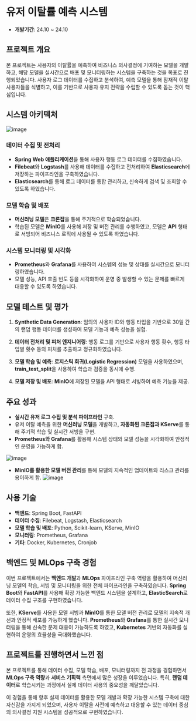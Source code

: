 # **유저 이탈률 예측 시스템**

- **개발기간**: 24.10 ~ 24.10

## 프로젝트 개요

본 프로젝트는 사용자의 이탈률을 예측하여 비즈니스 의사결정에 기여하는 모델을 개발하고, 해당 모델을 실시간으로 배포 및 모니터링하는 시스템을 구축하는 것을 목표로 진행되었습니다. 사용자 로그 데이터를 수집하고 분석하여, 예측 모델을 통해 잠재적 이탈 사용자들을 식별하고, 이를 기반으로 사용자 유지 전략을 수립할 수 있도록 돕는 것이 핵심입니다.

## 시스템 아키텍처
![image](https://github.com/user-attachments/assets/82428786-b0fa-48e2-80af-7ead04cdd59b)


### 데이터 수집 및 전처리

- **Spring Web 애플리케이션**을 통해 사용자 행동 로그 데이터를 수집하였습니다.
- **Filebeat**와 **Logstash**를 사용해 데이터를 수집하고 전처리하여 **Elasticsearch**에 저장하는 파이프라인을 구축하였습니다.
- **Elasticsearch**를 통해 로그 데이터를 통합 관리하고, 신속하게 검색 및 조회할 수 있도록 하였습니다.

### 모델 학습 및 배포

- **머신러닝 모델**은 **크론잡**을 통해 주기적으로 학습되었습니다.
- 학습된 모델은 **MinIO**를 사용해 저장 및 버전 관리를 수행하였고, 모델은 **API** 형태로 서빙되어 비즈니스 로직에 사용될 수 있도록 하였습니다.

### 시스템 모니터링 및 시각화

- **Prometheus**와 **Grafana**를 사용하여 시스템의 성능 및 상태를 실시간으로 모니터링하였습니다.
- 모델 성능, API 호출 빈도 등을 시각화하여 운영 중 발생할 수 있는 문제를 빠르게 대응할 수 있도록 하였습니다.

## 모델 테스트 및 평가

1. **Synthetic Data Generation**: 임의의 사용자 ID와 행동 타입을 기반으로 30일 간의 랜덤 행동 데이터를 생성하여 모델 기능과 예측 성능을 실험.

2. **데이터 전처리 및 피처 엔지니어링**: 행동 로그를 기반으로 사용자 행동 횟수, 행동 타입별 횟수 등의 피처를 추출하고 정규화하였습니다.

3. **모델 학습 및 예측**: **로지스틱 회귀(Logistic Regression)** 모델을 사용하였으며, **train_test_split**을 사용하여 학습과 검증을 동시에 수행.

4. **모델 저장 및 배포**: **MinIO**에 저장된 모델을 API 형태로 서빙하여 예측 기능을 제공.


## 주요 성과

- **실시간 유저 로그 수집 및 분석 파이프라인** 구축.
- 유저 이탈 예측을 위한 **머신러닝 모델**을 개발하고, **자동화된 크론잡과 KServe**를 통해 주기적 학습 및 실시간 서빙을 구현.
- **Prometheus와 Grafana**를 활용해 시스템 상태와 모델 성능을 시각화하여 안정적인 운영을 가능하게 함.

![image](https://github.com/user-attachments/assets/229ad362-9c3c-454c-855d-79812fca7cee)

- **MinIO를 활용한 모델 버전 관리**를 통해 모델의 지속적인 업데이트와 리스크 관리를 용이하게 함.
![image](https://github.com/user-attachments/assets/428c244a-68be-413b-b65e-3f068c5935e2)

## 사용 기술

- **백엔드**: Spring Boot, FastAPI
- **데이터 수집**: Filebeat, Logstash, Elasticsearch
- **모델 학습 및 배포**: Python, Scikit-learn, KServe, MinIO
- **모니터링**: Prometheus, Grafana
- **기타**: Docker, Kubernetes, Cronjob

## 백엔드 및 MLOps 구축 경험

이번 프로젝트에서는 **백엔드 개발**과 **MLOps** 파이프라인 구축 역량을 활용하여 머신러닝 모델의 학습, 서빙 및 모니터링을 위한 전체 파이프라인을 구축하였습니다. **Spring Boot**와 **FastAPI**를 사용해 확장 가능한 백엔드 시스템을 설계하고, **ElasticSearch**로 데이터 수집 구조를 구현하였습니다.

또한, **KServe**를 사용한 모델 서빙과 **MinIO**를 통한 모델 버전 관리로 모델의 지속적 개선과 안정적 배포를 가능하게 했습니다. **Prometheus**와 **Grafana**를 통한 실시간 모니터링을 통해 신속한 문제 대응이 가능하도록 하였고, **Kubernetes** 기반의 자동화를 실현하여 운영의 효율성을 극대화했습니다.

## 프로젝트를 진행하면서 느낀 점

본 프로젝트를 통해 데이터 수집, 모델 학습, 배포, 모니터링까지 전 과정을 경험하면서 **MLOps 구축 역량**과 **서비스 기획력** 측면에서 많은 성장을 이루었습니다. 특히, **랜덤 데이터**로 학습시키는 과정에서 실제 데이터 사용의 중요성을 깨달았습니다.

이 경험을 통해 향후 실제 데이터를 활용한 모델 개발과 확장 가능한 시스템 구축에 대한 자신감을 가지게 되었으며, 사용자 이탈을 사전에 예측하고 대응할 수 있는 데이터 중심의 의사결정 지원 시스템을 성공적으로 구현하였습니다.

